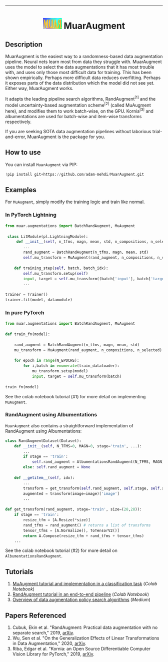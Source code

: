 ---

<div align="center">    
 
# <img src="muar-final-design-2.JPG" width="60" height="35"/>     MuarAugment  

</div>

## Description   
MuarAugment is the easiest way to a randomness-based data augmentation pipeline. Neural nets learn most from data they struggle with. MuarAugment uses the model to select the data augmentations that it has most trouble with, and uses only those most difficult data for training. This has been shown empirically. Perhaps more difficult data reduces overfitting. Perhaps it exposes parts of the data distribution which the model did not see yet. Either way, MuarAugment works.

It adapts the leading pipeline search algorithms, RandAugment<sup>[1]</sup> and the model uncertainty-based augmentation scheme<sup>[2]</sup> (called MuAugment here), and modifies them to work batch-wise, on the GPU. Kornia<sup>[3]</sup> and albumentations are used for batch-wise and item-wise transforms respectively.

If you are seeking SOTA data augmentation pipelines without laborious trial-and-error, MuarAugment is the package for you.

## How to use   
You can install `MuarAugment` via PIP:  
```python
!pip install git+https://github.com/adam-mehdi/MuarAugment.git
```

## Examples

For `MuAugment`, simply modify the training logic and train like normal.

### In PyTorch Lightning
```python
from muar.augmentations import BatchRandAugment, MuAugment

 class LitModule(pl.LightningModule):
     def __init__(self, n_tfms, magn, mean, std, n_compositions, n_selected):
        ...
        rand_augment = BatchRandAugment(n_tfms, magn, mean, std)
        self.mu_transform = MuAugment(rand_augment, n_compositions, n_selected)

    def training_step(self, batch, batch_idx):
        self.mu_transform.setup(self)
        input, target = self.mu_transform((batch['input'], batch['target']))
        ...
        
trainer = Trainer()
trainer.fit(model, datamodule)
```

### In pure PyTorch
```python
from muar.augmentations import BatchRandAugment, MuAugment

def train_fn(model):

    rand_augment = BatchRandAugment(n_tfms, magn, mean, std)
    mu_transform = MuAugment(rand_augment, n_compositions, n_selected)
    
    for epoch in range(N_EPOCHS):
        for i,batch in enumerate(train_dataloader):
            mu_transform.setup(model)
            input, target = self.mu_transform(batch)
            
train_fn(model)
```

See the colab notebook tutorial (#1) for more detail on implementing `MuAugment`.

### RandAugment using Albumentations

`MuarAugment` also contains a straightforward implementation of RandAugment using Albumentations:
```python
class RandAugmentDataset(Dataset):
    def __init__(self, N_TFMS=0, MAGN=0, stage='train', ...):
        ...
        if stage == 'train': 
            self.rand_augment = AlbumentationsRandAugment(N_TFMS, MAGN)
        else: self.rand_augment = None

    def __getitem__(self, idx):
        ...
        transform = get_transform(self.rand_augment, self.stage, self.size)
        augmented = transform(image=image)['image']
        ...

def get_transform(rand_augment, stage='train', size=(28,28)):
    if stage == 'train':
        resize_tfm = [A.Resize(*size)]
        rand_tfms = rand_augment() # returns a list of transforms
        tensor_tfms = [A.Normalize(), ToTensorV2()]
        return A.Compose(resize_tfm + rand_tfms + tensor_tfms)
    ...
```    

See the colab notebook tutorial (#2) for more detail on `AlbumentationsRandAugment`.

## Tutorials   
1. [MuAugment tutorial and implementation in a classification task](https://github.com/adam-mehdi/MuarAugment/blob/master/MuAugmentTutorial.ipynb) (*Colab Notebook*)
2. [RandAugment tutorial in an end-to-end pipeline](https://github.com/adam-mehdi/MuarAugment/blob/master/RandAugmentTutorial.ipynb) (*Colab Notebook*)
3. [Overview of data augmentation policy search algorithms](https://adam-mehdi23.medium.com/automatic-data-augmentation-an-overview-and-the-sota-109ffbf43a20) (*Medium*)

## Papers Referenced
1. Cubuk, Ekin et al. "RandAugment: Practical data augmentation with no separate search," 2019, [arXiv](http://arxiv.org/abs/1909.13719).
2. Wu, Sen et al. "On the Generalization Effects of Linear Transformations in Data Augmentation," 2020, [arXiv](https://arxiv.org/abs/2005.00695).
3. Riba, Edgar et al. "Kornia: an Open Source Differentiable Computer Vision Library for PyTorch," 2019, [arXiv](https://arxiv.org/abs/1910.02190).

